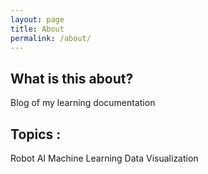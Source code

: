 ```yaml
---
layout: page
title: About
permalink: /about/
---
```


## What is this about?
Blog of my learning documentation

## Topics :
Robot
AI
Machine Learning
Data Visualization
